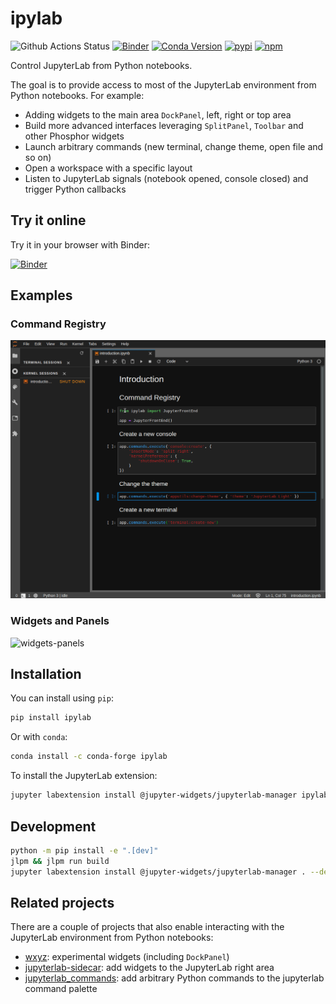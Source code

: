 # ipylab

![Github Actions Status](https://github.com/jtpio/ipylab/workflows/Build/badge.svg)
[![Binder](https://mybinder.org/badge_logo.svg)](https://mybinder.org/v2/gh/jtpio/ipylab/stable?urlpath=lab/tree/examples/widgets.ipynb)
[![Conda Version](https://img.shields.io/conda/vn/conda-forge/ipylab.svg)](https://anaconda.org/conda-forge/ipylab)
[![pypi](https://img.shields.io/pypi/v/ipylab.svg)](https://pypi.python.org/pypi/ipylab)
[![npm](https://img.shields.io/npm/v/ipylab.svg)](https://www.npmjs.com/package/ipylab)

Control JupyterLab from Python notebooks.

The goal is to provide access to most of the JupyterLab environment from Python notebooks. For example:

- Adding widgets to the main area `DockPanel`, left, right or top area
- Build more advanced interfaces leveraging `SplitPanel`, `Toolbar` and other Phosphor widgets
- Launch arbitrary commands (new terminal, change theme, open file and so on)
- Open a workspace with a specific layout
- Listen to JupyterLab signals (notebook opened, console closed) and trigger Python callbacks

## Try it online

Try it in your browser with Binder:

[![Binder](https://mybinder.org/badge_logo.svg)](https://mybinder.org/v2/gh/jtpio/ipylab/stable?urlpath=lab/tree/examples/widgets.ipynb)

## Examples

### Command Registry

![command-registry](./docs/screencasts/commands.gif)

### Widgets and Panels

![widgets-panels](https://user-images.githubusercontent.com/591645/69000410-8f151f00-08cf-11ea-8491-7b8848497b62.gif)

## Installation

You can install using `pip`:

```bash
pip install ipylab
```

Or with `conda`:

```bash
conda install -c conda-forge ipylab
```

To install the JupyterLab extension:

```bash
jupyter labextension install @jupyter-widgets/jupyterlab-manager ipylab
```

## Development

```bash
python -m pip install -e ".[dev]"
jlpm && jlpm run build
jupyter labextension install @jupyter-widgets/jupyterlab-manager . --debug
```

## Related projects

There are a couple of projects that also enable interacting with the JupyterLab environment from Python notebooks:

- [wxyz](https://github.com/deathbeds/wxyz): experimental widgets (including `DockPanel`)
- [jupyterlab-sidecar](https://github.com/jupyter-widgets/jupyterlab-sidecar): add widgets to the JupyterLab right area
- [jupyterlab_commands](https://github.com/timkpaine/jupyterlab_commands): add arbitrary Python commands to the jupyterlab command palette
